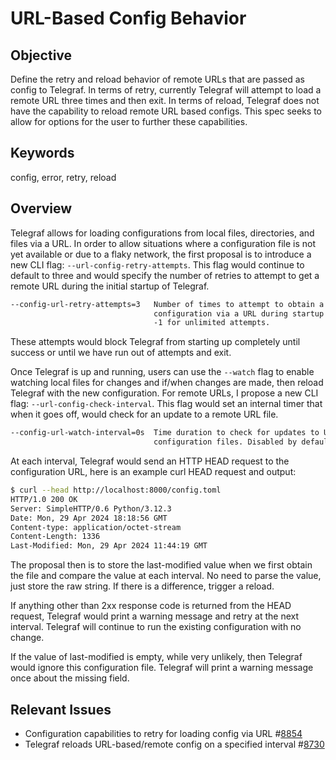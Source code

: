 # URL-Based Config Behavior

## Objective

Define the retry and reload behavior of remote URLs that are passed as config to
Telegraf. In terms of retry, currently Telegraf will attempt to load a remote
URL three times and then exit. In terms of reload, Telegraf does not have the
capability to reload remote URL based configs. This spec seeks to allow for
options for the user to further these capabilities.

## Keywords

config, error, retry, reload

## Overview

Telegraf allows for loading configurations from local files, directories, and
files via a URL. In order to allow situations where a configuration file is not
yet available or due to a flaky network, the first proposal is to introduce a
new CLI flag: `--url-config-retry-attempts`. This flag would continue to default
to three and would specify the number of retries to attempt to get a remote URL
during the initial startup of Telegraf.

```sh
--config-url-retry-attempts=3   Number of times to attempt to obtain a remote
                                configuration via a URL during startup. Set to
                                -1 for unlimited attempts.
```

These attempts would block Telegraf from starting up completely until success or
until we have run out of attempts and exit.

Once Telegraf is up and running, users can use the `--watch` flag to enable
watching local files for changes and if/when changes are made, then reload
Telegraf with the new configuration. For remote URLs, I propose a new CLI flag:
`--url-config-check-interval`. This flag would set an internal timer that when
it goes off, would check for an update to a remote URL file.

```sh
--config-url-watch-interval=0s  Time duration to check for updates to URL based
                                configuration files. Disabled by default.
```

At each interval, Telegraf would send an HTTP HEAD request to the configuration
URL, here is an example curl HEAD request and output:

```sh
$ curl --head http://localhost:8000/config.toml
HTTP/1.0 200 OK
Server: SimpleHTTP/0.6 Python/3.12.3
Date: Mon, 29 Apr 2024 18:18:56 GMT
Content-type: application/octet-stream
Content-Length: 1336
Last-Modified: Mon, 29 Apr 2024 11:44:19 GMT
```

The proposal then is to store the last-modified value when we first obtain the
file and compare the value at each interval. No need to parse the value, just
store the raw string. If there is a difference, trigger a reload.

If anything other than 2xx response code is returned from the HEAD request,
Telegraf would print a warning message and retry at the next interval. Telegraf
will continue to run the existing configuration with no change.

If the value of last-modified is empty, while very unlikely, then Telegraf would
ignore this configuration file. Telegraf will print a warning message once about
the missing field.

## Relevant Issues

* Configuration capabilities to retry for loading config via URL #[8854][]
* Telegraf reloads URL-based/remote config on a specified interval #[8730][]

[8854]: https://github.com/influxdata/telegraf/issues/8854
[8730]: https://github.com/influxdata/telegraf/issues/8730

